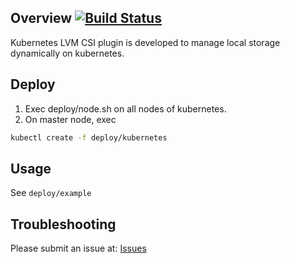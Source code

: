 ## Overview [![Build Status](https://travis-ci.org/wavezhang/k8s-csi-lvm.svg?branch=master)](https://travis-ci.org/wavezhang/k8s-csi-lvm)

Kubernetes LVM CSI plugin is developed to manage local storage dynamically on kubernetes.



## Deploy

1. Exec deploy/node.sh on all nodes of kubernetes.
2. On master node, exec
```bash
kubectl create -f deploy/kubernetes
```

## Usage

See ```deploy/example```

## Troubleshooting

Please submit an issue at: [Issues](https://github.com/wavezhang/k8s-csi-lvm/issues)
